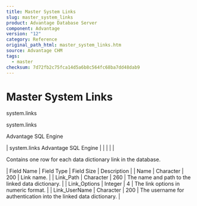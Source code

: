 ```yaml
---
title: Master System Links
slug: master_system_links
product: Advantage Database Server
component: Advantage
version: "12"
category: Reference
original_path_html: master_system_links.htm
source: Advantage CHM
tags:
  - master
checksum: 7d72fb2c75fca14d5a6b8c564fc68ba7dd48dab9
---
```


# Master System Links

system.links

system.links

Advantage SQL Engine

| system.links  Advantage SQL Engine |  |  |  |  |

Contains one row for each data dictionary link in the database.

| Field Name | Field Type | Field Size | Description |
| Name | Character | 200 | Link name. |
| Link\_Path | Character | 260 | The name and path to the linked data dictionary. |
| Link\_Options | Integer | 4 | The link options in numeric format. |
| Link\_UserName | Character | 200 | The username for authentication into the linked data dictionary. |
